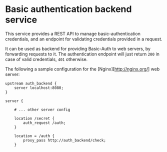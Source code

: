 # Basic authentication backend service

This service provides a REST API to manage basic-authentication credentials,
and an endpoint for validating credentials provided in a request.

It can be used as backend for providing Basic-Auth to web servers, by forwarding requests to it.
The authentication endpoint will just return `200` in case of valid credentials, `401` otherwise.

The following a sample configuration for the [Nginx][http://nginx.org/] web server:

```
upstream auth_backend {
    server localhost:8080;
}

server {

    # ... other server config

    location /secret {
        auth_request /auth;
    }

    location = /auth {
        proxy_pass http://auth_backend/check;
    }
````
